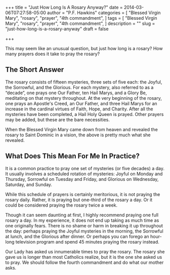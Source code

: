 +++
title = "Just How Long Is A Rosary Anyway?"
date = 2014-03-06T07:27:58-05:00
author = "P.F. Hawkins"
categories = [
  "Blessed Virgin Mary",
  "rosary",
  "prayer",
  "4th commandment",
]
tags = [
  "Blessed Virgin Mary",
  "rosary",
  "prayer",
  "4th commandment",
]
description = ""
slug = "just-how-long-is-a-rosary-anyway"
draft = false

+++

This may seem like an unusual question, but just how long is a rosary? How many prayers does it take to pray the rosary?

## The Short Answer

The rosary consists of fifteen mysteries, three sets of five each: the Joyful, the Sorrowful, and the Glorious. For each mystery, also referred to as a “decade”, one prays one Our Father, ten Hail Marys, and a Glory Be, meditating on that mystery throughout. At the very beginning of the rosary, one prays an Apostle's Creed, an Our Father, and three Hail Marys for an increase in the cardinal virtues of Faith, Hope, and Charity. After all the mysteries have been completed, a Hail Holy Queen is prayed. Other prayers may be added, but these are the bare necessities.

When the Blessed Virgin Mary came down from heaven and revealed the rosary to Saint Dominic in a vision, the above is pretty much what she revealed.

## What Does This Mean For Me In Practice?

It is a common practice to pray one set of mysteries (or five decades) a day. It usually involves a scheduled rotation of mysteries: Joyful on Monday and Thursday, Sorrowful on Tuesday and Friday, and Glorious on Wednesday, Saturday, and Sunday. 

While this schedule of prayers is certainly meritorious, it is not praying the rosary daily. Rather, it is praying but one-third of the rosary a day. Or it could be considered praying the rosary twice a week.

Though it can seem daunting at first, I highly recommend praying one full rosary a day. In my experience, it does not end up taking as much time as one originally fears. There is no shame or harm in breaking it up throughout the day: perhaps praying the Joyful mysteries in the morning, the Sorrowful at lunch, and the Glorious after dinner. Or perhaps you can forego an hour-long television program and spend 45 minutes praying the rosary instead.

Our Lady has asked us innumerable times to pray the rosary. The rosary she gave us is longer than most Catholics realize, but it is the one she asked us to pray. We should follow the fourth commandment and do what our mother asks.